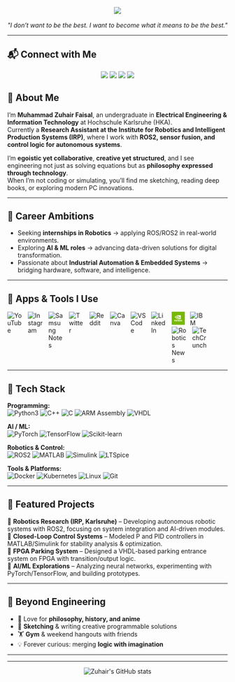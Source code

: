 
<!-- Profile Banner -->
<p align="center">
  <img src="https://capsule-render.vercel.app/api?type=waving&color=0:00C9FF,100:92FE9D&height=200&section=header&text=Muhammad%20Zuhair%20Faisal&fontSize=40&fontColor=ffffff&animation=fadeIn&fontAlignY=35"/>
</p>

<p align="center">
  <em>"I don’t want to be the best. I want to become what it means to be the best."</em>
</p>

---
## 📬 Connect with Me  

<p align="center">
  <a href="http://www.linkedin.com/in/muhammad-zuhair-zuzu-tech-4b3316287"><img src="https://img.shields.io/badge/LinkedIn-0077B5?logo=linkedin&logoColor=white"/></a>
  <a href="https://github.com/Zuzu3290"><img src="https://img.shields.io/badge/GitHub-100000?logo=github&logoColor=white"/></a>
  <a href="https://instagram.com/your_instagram"><img src="https://img.shields.io/badge/Instagram-E4405F?logo=instagram&logoColor=white"/></a>
  <a href="https://snapchat.com/add/your_snapchat"><img src="https://img.shields.io/badge/Snapchat-FFFC00?logo=snapchat&logoColor=black"/></a>
</p>

## 👋 About Me  
I’m **Muhammad Zuhair Faisal**, an undergraduate in **Electrical Engineering & Information Technology** at Hochschule Karlsruhe (HKA).  
Currently a **Research Assistant at the Institute for Robotics and Intelligent Production Systems (IRP)**, where I work with **ROS2, sensor fusion, and control logic for autonomous systems**.  

I’m **egoistic yet collaborative**, **creative yet structured**, and I see engineering not just as solving equations but as **philosophy expressed through technology**.  
When I’m not coding or simulating, you’ll find me sketching, reading deep books, or exploring modern PC innovations.  

---
## 🎯 Career Ambitions  

- Seeking **internships in Robotics** → applying ROS/ROS2 in real-world environments.  
- Exploring **AI & ML roles** → advancing data-driven solutions for digital transformation.  
- Passionate about **Industrial Automation & Embedded Systems** → bridging hardware, software, and intelligence.  
---

## 📱 Apps & Tools I Use  

<!-- YouTube -->
<a href="https://www.youtube.com/@yourchannel">
  <img align="left" alt="YouTube" width="35px" style="padding-right:12px;" src="https://cdn-icons-png.flaticon.com/512/1384/1384060.png" title="YouTube – Tutorials, robotics research & tech insights"/>
</a>

<!-- Instagram -->
<a href="https://instagram.com/your_instagram">
  <img align="left" alt="Instagram" width="35px" style="padding-right:12px;" src="https://cdn-icons-png.flaticon.com/512/174/174855.png" title="Instagram – Creativity & networking"/>
</a>

<!-- Samsung Notes -->
<a href="#">
  <img align="left" alt="Samsung Notes" width="35px" style="padding-right:12px;" src="https://cdn-icons-png.flaticon.com/512/5968/5968520.png" title="Samsung Notes – Quick sketches & engineering notes"/>
</a>

<!-- Twitter/X -->
<a href="https://twitter.com/your_twitter">
  <img align="left" alt="Twitter" width="35px" style="padding-right:12px;" src="https://cdn-icons-png.flaticon.com/512/733/733579.png" title="Twitter – Robotics & AI communities"/>
</a>

<!-- Reddit -->
<a href="https://reddit.com/u/yourusername">
  <img align="left" alt="Reddit" width="35px" style="padding-right:12px;" src="https://cdn-icons-png.flaticon.com/512/2111/2111589.png" title="Reddit – Tech discussions & robotics subs"/>
</a>

<!-- Canva -->
<a href="https://www.canva.com/">
  <img align="left" alt="Canva" width="35px" style="padding-right:12px;" src="https://cdn-icons-png.flaticon.com/512/732/732190.png" title="Canva – Visuals, diagrams & GitHub design"/>
</a>

<!-- VS Code -->
<a href="https://code.visualstudio.com/">
  <img align="left" alt="VS Code" width="35px" style="padding-right:12px;" src="https://cdn-icons-png.flaticon.com/512/906/906324.png" title="VS Code – Coding & debugging"/>
</a>
<!-- LinkedIn -->
<a href="http://www.linkedin.com/in/muhammad-zuhair-zuzu-tech-4b3316287">
  <img align="left" alt="LinkedIn" width="35px" style="padding-right:12px;" src="https://cdn-icons-png.flaticon.com/512/174/174857.png" title="LinkedIn – Networking & professional updates"/>
</a>
<!-- NVIDIA -->
<a href="https://www.nvidia.com/en-us/research/">
  <img align="left" alt="NVIDIA" width="30px" style="padding-right:12px;" src="https://github.com/Zuzu3290/Zuzu3290/blob/main/Nvidia.png?raw=true" title="NVIDIA – GPUs, AI & robotics research"/>

</a>
<!-- IBM -->
<a href="https://research.ibm.com/">
  <img align="left" alt="IBM" width="35px" style="padding-right:12px;" src="https://cdn-icons-png.flaticon.com/512/732/732221.png" title="IBM Research – CPU ,AI, automation & quantum computing"/>
</a>
<!-- Robotics News -->
<a href="https://spectrum.ieee.org/robotics">
  <img align="left" alt="Robotics News" width="35px" style="padding-right:12px;" src="https://cdn-icons-png.flaticon.com/512/4712/4712027.png" title="IEEE Spectrum – Robotics updates"/>
</a>
<!-- TechCrunch -->
<a href="https://techcrunch.com/">
  <img align="left" alt="TechCrunch" width="35px" style="padding-right:12px;" src="https://cdn-icons-png.flaticon.com/512/5968/5968826.png" title="TechCrunch – Tech industry updates"/>
</a>

<br clear="left"/>



---


## 🚀 Tech Stack    
**Programming:**  
![Python3](https://img.shields.io/badge/Python-3776AB?logo=python&logoColor=white)
![C++](https://img.shields.io/badge/C++-00599C?logo=cplusplus&logoColor=white)
![C](https://img.shields.io/badge/C-00599C?logo=c&logoColor=white)
![ARM Assembly](https://img.shields.io/badge/ARM-0091BD?logo=arm&logoColor=white)
![VHDL](https://img.shields.io/badge/VHDL-9146FF?logoColor=white)  

**AI / ML:**  
![PyTorch](https://img.shields.io/badge/PyTorch-EE4C2C?logo=pytorch&logoColor=white)
![TensorFlow](https://img.shields.io/badge/TensorFlow-FF6F00?logo=tensorflow&logoColor=white)
![Scikit-learn](https://img.shields.io/badge/Scikit--learn-F7931E?logo=scikit-learn&logoColor=white)  

**Robotics & Control:**  
![ROS2](https://img.shields.io/badge/ROS2-22314E?logo=ros&logoColor=white)
![MATLAB](https://img.shields.io/badge/MATLAB-0076A8?logo=mathworks&logoColor=white)
![Simulink](https://img.shields.io/badge/Simulink-FC6D26?logoColor=white)
![LTSpice](https://img.shields.io/badge/LTSpice-DC143C?logoColor=white)  

**Tools & Platforms:**  
![Docker](https://img.shields.io/badge/Docker-2496ED?logo=docker&logoColor=white)
![Kubernetes](https://img.shields.io/badge/Kubernetes-326CE5?logo=kubernetes&logoColor=white)
![Linux](https://img.shields.io/badge/Linux-FCC624?logo=linux&logoColor=black)
![Git](https://img.shields.io/badge/Git-F05032?logo=git&logoColor=white)  

---

## 📂 Featured Projects  

🔹 **Robotics Research (IRP, Karlsruhe)** – Developing autonomous robotic systems with ROS2, focusing on system integration and AI-driven modules.  
🔹 **Closed-Loop Control Systems** – Modeled P and PID controllers in MATLAB/Simulink for stability analysis & optimization.  
🔹 **FPGA Parking System** – Designed a VHDL-based parking entrance system on FPGA with transition/output logic.  
🔹 **AI/ML Explorations** – Analyzing neural networks, experimenting with PyTorch/TensorFlow, and building prototypes.  

---

## 🌱 Beyond Engineering  
- 📖 Love for **philosophy, history, and anime**  
- 🎨 **Sketching** & writing creative programmable solutions  
- 🏋️ **Gym** & weekend hangouts with friends  
- 💡 Forever curious: merging **logic with imagination**  

---



---

<p align="center">
  <img src="https://github-readme-stats.vercel.app/api?username=Zuzu3290&show_icons=true&theme=radical" alt="Zuhair's GitHub stats"/>
</p>

